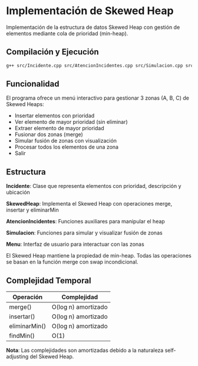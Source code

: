# Implementación de Skewed Heap

Implementación de la estructura de datos Skewed Heap con gestión de elementos mediante cola de prioridad (min-heap).

## Compilación y Ejecución
```bash
g++ src/Incidente.cpp src/AtencionIncidentes.cpp src/Simulacion.cpp src/main.cpp -o main.exe && main.exe
```

## Funcionalidad
El programa ofrece un menú interactivo para gestionar 3 zonas (A, B, C) de Skewed Heaps:

- Insertar elementos con prioridad
- Ver elemento de mayor prioridad (sin eliminar)
- Extraer elemento de mayor prioridad
- Fusionar dos zonas (merge)
- Simular fusión de zonas con visualización
- Procesar todos los elementos de una zona
- Salir

## Estructura
**Incidente**: Clase que representa elementos con prioridad, descripción y ubicación

**SkewedHeap**: Implementa el Skewed Heap con operaciones merge, insertar y eliminarMin

**AtencionIncidentes**: Funciones auxiliares para manipular el heap

**Simulacion**: Funciones para simular y visualizar fusión de zonas

**Menu**: Interfaz de usuario para interactuar con las zonas

El Skewed Heap mantiene la propiedad de min-heap. Todas las operaciones se basan en la función merge con swap incondicional.

## Complejidad Temporal
| Operación | Complejidad |
|-----------|-------------|
| merge() | O(log n) amortizado |
| insertar() | O(log n) amortizado |
| eliminarMin() | O(log n) amortizado |
| findMin() | O(1) |

**Nota**: Las complejidades son amortizadas debido a la naturaleza self-adjusting del Skewed Heap.
